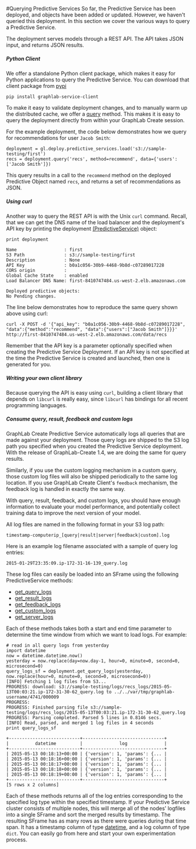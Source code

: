 #Querying Predictive Services
So far, the Predictive Service has been deployed, and objects have been added
or updated. However, we haven't queried this deployment. In this section we
cover the various ways to query a Predictive Service.

The deployment serves models through a REST API. The API takes JSON input, and
returns JSON results.

##### Python Client

We offer a standalone Python client package, which makes it easy for Python
applications to query the Predictive Service. You can download that client
package from [pypi](https://pypi.python.org/pypi)

```no-highlight
pip install graphlab-service-client
```

To make it easy to validate deployment changes, and to manually warm up the
distributed cache, we offer a [query](
https://dato.com/products/create/docs/generated/graphlab.deploy._predictive_service._predictive_service.PredictiveService.query.html#graphlab.deploy._predictive_service._predictive_service.PredictiveService.query)
method. This makes it is easy to query the deployment directly from within your
GraphLab Create session.

For the example deployment, the code below demonstrates how we query for
recommendations for user ```Jacob Smith```:

```no-highlight
deployment = gl.deploy.predictive_services.load('s3://sample-testing/first')
recs = deployment.query('recs', method=recommend', data={'users':['Jacob Smith']})
```

This query results in a call to the `recommend` method on the deployed
Predictive Object named `recs`, and returns a set of recommendations as JSON.

##### Using curl

Another way to query the REST API is with the Unix ```curl``` command. Recall,
that we can get the DNS name of the load balancer and the deployment's API key
by printing the deployment
[(PredictiveService)](https://dato.com/products/create/docs/generated/graphlab.deploy.PredictiveService.html?highlight=predictiveservice)
object:

```no-highlight
print deployment
```

```
Name                  : first
S3 Path               : s3://sample-testing/first
Description           : None
API Key               : b0a1c056-30b9-4468-9b8d-c07289017228
CORS origin           : 
Global Cache State    : enabled
Load Balancer DNS Name: first-8410747484.us-west-2.elb.amazonaws.com

Deployed predictive objects:
No Pending changes.
```

The line below demonstrates how to reproduce the same query shown above using
curl:

```no-highlight
curl -X POST -d '{"api_key": "b0a1c056-30b9-4468-9b8d-c07289017228", "data":{"method":"recommend", "data":{"users":["Jacob Smith"]}}}' http://first-8410747484.us-west-2.elb.amazonaws.com/data/recs
```

Remember that the API key is a parameter optionally specified when creating the
Predictive Service Deployment. If an API key is not specified at the time the
Predictive Service is created and launched, then one is generated for you.

##### Writing your own client library

Because querying the API is easy using ```curl```, building a client library
that depends on ```libcurl``` is really easy, since ```libcurl``` has bindings
for all recent programming languages.

##### <a name="ps_logs">Consume query, result, feedback and custom logs</a>

GraphLab Create Predictive Service automatically logs all queries that are made
against your deployment. Those query logs are shipped to the S3 log path you
specified when you created the Predictive Service deployment. With the release
of GraphLab-Create 1.4, we are doing the same for query results.

Similarly, if you use the custom logging mechanism in a custom query, those
custom log files will also be shipped periodically to the same log location. If
you use GraphLab Create Client's `feedback` mechanism, the feedback log is
handled in exactly the same way.

With query, result, feedback, and custom logs, you should have enough
information to evaluate your model performance, and potentially collect training
data to improve the next version of your model.

All log files are named in the following format in your S3 log path:

	timestamp-computerip_[query|result|server|feedback|custom].log

Here is an example log filename associated with a sample of query log entries:

	2015-01-29T23:35:09.ip-172-31-16-139_query.log

These log files can easily be loaded into an SFrame using the following
PredictiveService methods:

- [get_query_logs](https://dato.com/products/create/docs/generated/graphlab.deploy.PredictiveService.get_query_logs.html#graphlab.deploy.PredictiveService.get_query_logs)
- [get_result_logs](https://dato.com/products/create/docs/generated/graphlab.deploy.PredictiveService.get_result_logs.html#graphlab.deploy.PredictiveService.get_result_logs)
- [get_feedback_logs](https://dato.com/products/create/docs/generated/graphlab.deploy.PredictiveService.get_feedback_logs.html#graphlab.deploy.PredictiveService.get_feedback_logs)
- [get_custom_logs](https://dato.com/products/create/docs/generated/graphlab.deploy.PredictiveService.get_custom_logs.html#graphlab.deploy.PredictiveService.get_custom_logs)
- [get_server_logs](https://dato.com/products/create/docs/generated/graphlab.deploy.PredictiveService.get_server_logs.html#graphlab.deploy.PredictiveService.get_server_logs)

Each of these methods takes both a start and end time parameter to determine the time window from which we want to load logs. For example:

```no-highlight
# read in all query logs from yesterday
import datetime
now = datetime.datetime.now()
yesterday = now.replace(day=now.day-1, hour=0, minute=0, second=0, microsecond=0)
query_logs_sf = deployment.get_query_logs(yesterday, now.replace(hour=0, minute=0, second=0, microsecond=0))
[INFO] Fetching 1 log files from S3...
PROGRESS: download: s3://sample-testing/logs/recs_logs/2015-05-13T00:03:21.ip-172-31-30-62_query.log to ../../var/tmp/graphlab-username/4741/000009
PROGRESS:
PROGRESS: Finished parsing file s3://sample-testing/logs/recs_logs/2015-05-13T00:03:21.ip-172-31-30-62_query.log
PROGRESS: Parsing completed. Parsed 5 lines in 0.8146 secs.
[INFO] Read, parsed, and merged 1 log files in 4 seconds
print query_logs_sf
```

```
+---------------------------+-------------------------------+
|          datetime         |              log              |
+---------------------------+-------------------------------+
| 2015-05-13 00:18:13+00:00 | {'version': 1, 'params': {... |
| 2015-05-13 00:18:16+00:00 | {'version': 1, 'params': {... |
| 2015-05-13 00:18:17+00:00 | {'version': 1, 'params': {... |
| 2015-05-13 00:18:18+00:00 | {'version': 1, 'params': {... |
| 2015-05-13 00:18:19+00:00 | {'version': 1, 'params': {... |
+---------------------------+-------------------------------+
[5 rows x 2 columns]
```

Each of these methods returns all of the log entries corresponding to the
specified log type within the specified timestamp. If your Predictive Service
cluster consists of multiple nodes, this will merge all of the nodes' logfiles
into a single SFrame and sort the merged results by timestamp. The resulting
SFrame has as many rows as there were queries during that time span. It has a
timestamp column of type
[datetime](https://docs.python.org/2/library/datetime.html), and a log column of
type `dict`. You can easily go from here and start your own experimentation
process.
